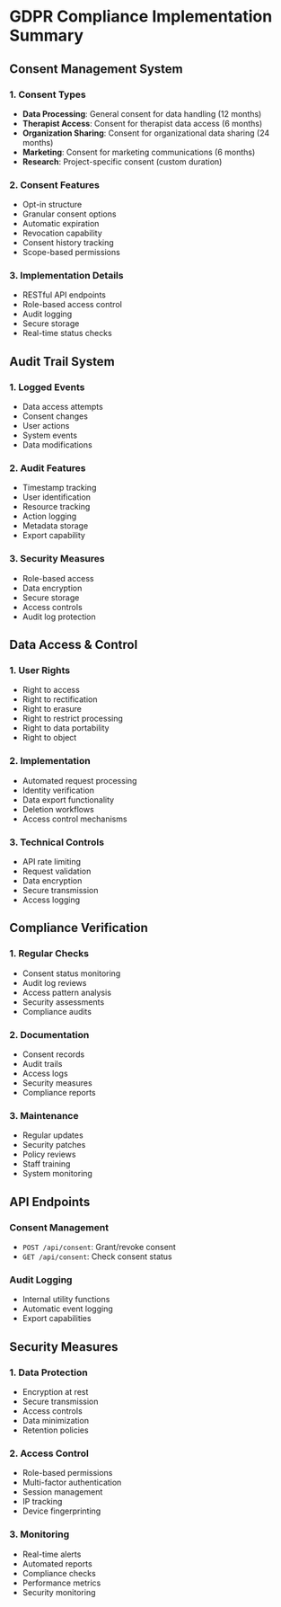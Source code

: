 # GDPR Compliance Implementation Summary

## Consent Management System

### 1. Consent Types
- **Data Processing**: General consent for data handling (12 months)
- **Therapist Access**: Consent for therapist data access (6 months)
- **Organization Sharing**: Consent for organizational data sharing (24 months)
- **Marketing**: Consent for marketing communications (6 months)
- **Research**: Project-specific consent (custom duration)

### 2. Consent Features
- Opt-in structure
- Granular consent options
- Automatic expiration
- Revocation capability
- Consent history tracking
- Scope-based permissions

### 3. Implementation Details
- RESTful API endpoints
- Role-based access control
- Audit logging
- Secure storage
- Real-time status checks

## Audit Trail System

### 1. Logged Events
- Data access attempts
- Consent changes
- User actions
- System events
- Data modifications

### 2. Audit Features
- Timestamp tracking
- User identification
- Resource tracking
- Action logging
- Metadata storage
- Export capability

### 3. Security Measures
- Role-based access
- Data encryption
- Secure storage
- Access controls
- Audit log protection

## Data Access & Control

### 1. User Rights
- Right to access
- Right to rectification
- Right to erasure
- Right to restrict processing
- Right to data portability
- Right to object

### 2. Implementation
- Automated request processing
- Identity verification
- Data export functionality
- Deletion workflows
- Access control mechanisms

### 3. Technical Controls
- API rate limiting
- Request validation
- Data encryption
- Secure transmission
- Access logging

## Compliance Verification

### 1. Regular Checks
- Consent status monitoring
- Audit log reviews
- Access pattern analysis
- Security assessments
- Compliance audits

### 2. Documentation
- Consent records
- Audit trails
- Access logs
- Security measures
- Compliance reports

### 3. Maintenance
- Regular updates
- Security patches
- Policy reviews
- Staff training
- System monitoring

## API Endpoints

### Consent Management
- `POST /api/consent`: Grant/revoke consent
- `GET /api/consent`: Check consent status

### Audit Logging
- Internal utility functions
- Automatic event logging
- Export capabilities

## Security Measures

### 1. Data Protection
- Encryption at rest
- Secure transmission
- Access controls
- Data minimization
- Retention policies

### 2. Access Control
- Role-based permissions
- Multi-factor authentication
- Session management
- IP tracking
- Device fingerprinting

### 3. Monitoring
- Real-time alerts
- Automated reports
- Compliance checks
- Performance metrics
- Security monitoring 